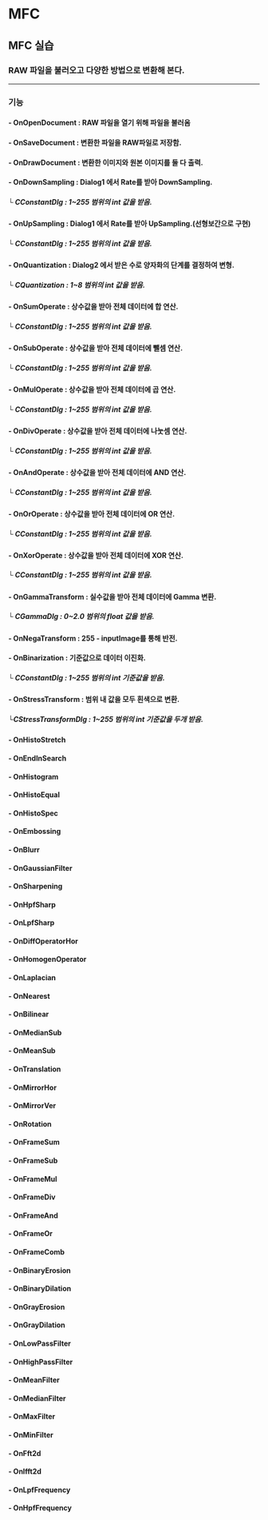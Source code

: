 # MFC

## MFC 실습
### RAW 파일을 불러오고 다양한 방법으로 변환해 본다.
***
### 기능
#### - OnOpenDocument : RAW 파일을 열기 위해 파일을 불러옴
#### - OnSaveDocument : 변환한 파일을 RAW파일로 저장함.
#### - OnDrawDocument : 변환한 이미지와 원본 이미지를 둘 다 출력.
#### - OnDownSampling : Dialog1 에서 Rate를 받아 DownSampling.
##### └ CConstantDlg : 1~255 범위의 int 값을 받음.
#### - OnUpSampling : Dialog1 에서 Rate를 받아 UpSampling.(선형보간으로 구현)
##### └ CConstantDlg : 1~255 범위의 int 값을 받음.
#### - OnQuantization : Dialog2 에서 받은 수로 양자화의 단계를 결정하여 변형.
##### └ CQuantization : 1~8 범위의 int 값을 받음.
#### - OnSumOperate : 상수값을 받아 전체 데이터에 합 연산.
##### └ CConstantDlg : 1~255 범위의 int 값을 받음.
#### - OnSubOperate : 상수값을 받아 전체 데이터에 뺄셈 연산.
##### └ CConstantDlg : 1~255 범위의 int 값을 받음.
#### - OnMulOperate : 상수값을 받아 전체 데이터에 곱 연산.
##### └ CConstantDlg : 1~255 범위의 int 값을 받음.
#### - OnDivOperate : 상수값을 받아 전체 데이터에 나눗셈 연산.
##### └ CConstantDlg : 1~255 범위의 int 값을 받음.
#### - OnAndOperate : 상수값을 받아 전체 데이터에 AND 연산.
##### └ CConstantDlg : 1~255 범위의 int 값을 받음.
#### - OnOrOperate : 상수값을 받아 전체 데이터에 OR 연산.
##### └ CConstantDlg : 1~255 범위의 int 값을 받음.
#### - OnXorOperate : 상수값을 받아 전체 데이터에 XOR 연산.
##### └ CConstantDlg : 1~255 범위의 int 값을 받음.
#### - OnGammaTransform : 실수값을 받아 전체 데이터에 Gamma 변환.
##### └ CGammaDlg : 0~2.0 범위의 float 값을 받음.
#### - OnNegaTransform : 255 - inputImage를 통해 반전.
#### - OnBinarization : 기준값으로 데이터 이진화.
##### └ CConstantDlg : 1~255 범위의 int 기준값을 받음.
#### - OnStressTransform : 범위 내 값을 모두 흰색으로 변환.
##### └CStressTransformDlg : 1~255 범위의 int 기준값을 두개 받음.
#### - OnHistoStretch
#### - OnEndInSearch
#### - OnHistogram
#### - OnHistoEqual
#### - OnHistoSpec
#### - OnEmbossing
#### - OnBlurr
#### - OnGaussianFilter
#### - OnSharpening
#### - OnHpfSharp
#### - OnLpfSharp
#### - OnDiffOperatorHor
#### - OnHomogenOperator
#### - OnLaplacian
#### - OnNearest
#### - OnBilinear
#### - OnMedianSub
#### - OnMeanSub
#### - OnTranslation
#### - OnMirrorHor
#### - OnMirrorVer
#### - OnRotation
#### - OnFrameSum
#### - OnFrameSub
#### - OnFrameMul
#### - OnFrameDiv
#### - OnFrameAnd
#### - OnFrameOr
#### - OnFrameComb
#### - OnBinaryErosion
#### - OnBinaryDilation
#### - OnGrayErosion
#### - OnGrayDilation
#### - OnLowPassFilter
#### - OnHighPassFilter
#### - OnMeanFilter
#### - OnMedianFilter
#### - OnMaxFilter
#### - OnMinFilter
#### - OnFft2d
#### - OnIfft2d
#### - OnLpfFrequency
#### - OnHpfFrequency
